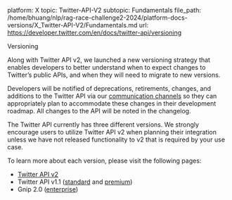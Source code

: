 platform: X
topic: Twitter-API-V2
subtopic: Fundamentals
file_path: /home/bhuang/nlp/rag-race-challenge2-2024/platform-docs-versions/X_Twitter-API-V2/Fundamentals.md
url: https://developer.twitter.com/en/docs/twitter-api/versioning

Versioning

Along with Twitter API v2, we launched a new versioning strategy that enables developers to better understand when to expect changes to Twitter’s public APIs, and when they will need to migrate to new versions. 

Developers will be notified of deprecations, retirements, changes, and additions to the Twitter API via our [communication channels](https://developer.twitter.com/en/updates/stay-informed) so they can appropriately plan to accommodate these changes in their development roadmap. All changes to the API will be noted in the changelog.

The Twitter API currently has three different versions. We strongly encourage users to utilize Twitter API v2 when planning their integration unless we have not released functionality to v2 that is required by your use case. 

To learn more about each version, please visit the following pages:

* [Twitter API v2](https://developer.twitter.com/en/docs/twitter-api/getting-started/about-twitter-api)
* Twitter API v1.1 ([standard](https://developer.twitter.com/en/docs/twitter-api/v1) and [premium](https://developer.twitter.com/en/docs/twitter-api/premium))
* Gnip 2.0 ([enterprise](https://developer.twitter.com/en/docs/twitter-api/enterprise))